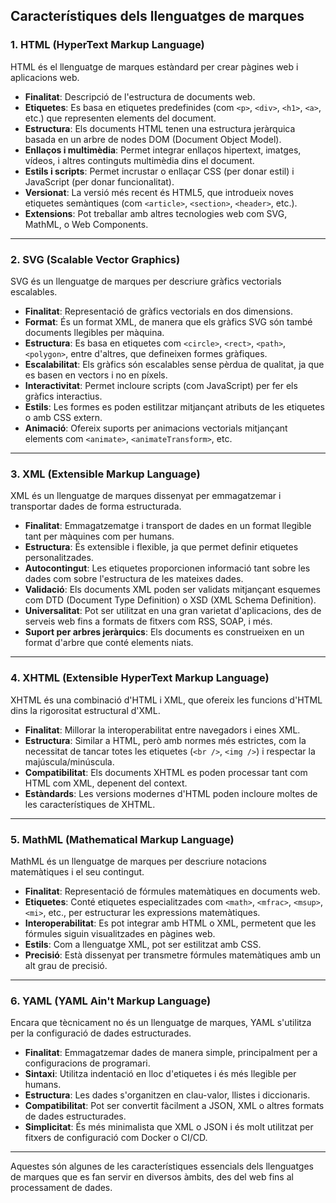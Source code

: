 
## **Característiques dels llenguatges de marques**

### **1. HTML (HyperText Markup Language)**
HTML és el llenguatge de marques estàndard per crear pàgines web i aplicacions web.

- **Finalitat**: Descripció de l'estructura de documents web.
- **Etiquetes**: Es basa en etiquetes predefinides (com `<p>`, `<div>`, `<h1>`, `<a>`, etc.) que representen elements del document.
- **Estructura**: Els documents HTML tenen una estructura jeràrquica basada en un arbre de nodes DOM (Document Object Model).
- **Enllaços i multimèdia**: Permet integrar enllaços hipertext, imatges, vídeos, i altres continguts multimèdia dins el document.
- **Estils i scripts**: Permet incrustar o enllaçar CSS (per donar estil) i JavaScript (per donar funcionalitat).
- **Versionat**: La versió més recent és HTML5, que introdueix noves etiquetes semàntiques (com `<article>`, `<section>`, `<header>`, etc.).
- **Extensions**: Pot treballar amb altres tecnologies web com SVG, MathML, o Web Components.

---

### **2. SVG (Scalable Vector Graphics)**
SVG és un llenguatge de marques per descriure gràfics vectorials escalables.

- **Finalitat**: Representació de gràfics vectorials en dos dimensions.
- **Format**: És un format XML, de manera que els gràfics SVG són també documents llegibles per màquina.
- **Estructura**: Es basa en etiquetes com `<circle>`, `<rect>`, `<path>`, `<polygon>`, entre d'altres, que defineixen formes gràfiques.
- **Escalabilitat**: Els gràfics són escalables sense pèrdua de qualitat, ja que es basen en vectors i no en píxels.
- **Interactivitat**: Permet incloure scripts (com JavaScript) per fer els gràfics interactius.
- **Estils**: Les formes es poden estilitzar mitjançant atributs de les etiquetes o amb CSS extern.
- **Animació**: Ofereix suports per animacions vectorials mitjançant elements com `<animate>`, `<animateTransform>`, etc.

---

### **3. XML (Extensible Markup Language)**
XML és un llenguatge de marques dissenyat per emmagatzemar i transportar dades de forma estructurada.

- **Finalitat**: Emmagatzematge i transport de dades en un format llegible tant per màquines com per humans.
- **Estructura**: És extensible i flexible, ja que permet definir etiquetes personalitzades.
- **Autocontingut**: Les etiquetes proporcionen informació tant sobre les dades com sobre l'estructura de les mateixes dades.
- **Validació**: Els documents XML poden ser validats mitjançant esquemes com DTD (Document Type Definition) o XSD (XML Schema Definition).
- **Universalitat**: Pot ser utilitzat en una gran varietat d'aplicacions, des de serveis web fins a formats de fitxers com RSS, SOAP, i més.
- **Suport per arbres jeràrquics**: Els documents es construeixen en un format d'arbre que conté elements niats.

---

### **4. XHTML (Extensible HyperText Markup Language)**
XHTML és una combinació d'HTML i XML, que ofereix les funcions d'HTML dins la rigorositat estructural d'XML.

- **Finalitat**: Millorar la interoperabilitat entre navegadors i eines XML.
- **Estructura**: Similar a HTML, però amb normes més estrictes, com la necessitat de tancar totes les etiquetes (`<br />`, `<img />`) i respectar la majúscula/minúscula.
- **Compatibilitat**: Els documents XHTML es poden processar tant com HTML com XML, depenent del context.
- **Estàndards**: Les versions modernes d'HTML poden incloure moltes de les característiques de XHTML.

---

### **5. MathML (Mathematical Markup Language)**
MathML és un llenguatge de marques per descriure notacions matemàtiques i el seu contingut.

- **Finalitat**: Representació de fórmules matemàtiques en documents web.
- **Etiquetes**: Conté etiquetes especialitzades com `<math>`, `<mfrac>`, `<msup>`, `<mi>`, etc., per estructurar les expressions matemàtiques.
- **Interoperabilitat**: Es pot integrar amb HTML o XML, permetent que les fórmules siguin visualitzades en pàgines web.
- **Estils**: Com a llenguatge XML, pot ser estilitzat amb CSS.
- **Precisió**: Està dissenyat per transmetre fórmules matemàtiques amb un alt grau de precisió.

---

### **6. YAML (YAML Ain't Markup Language)**
Encara que tècnicament no és un llenguatge de marques, YAML s'utilitza per la configuració de dades estructurades.

- **Finalitat**: Emmagatzemar dades de manera simple, principalment per a configuracions de programari.
- **Sintaxi**: Utilitza indentació en lloc d'etiquetes i és més llegible per humans.
- **Estructura**: Les dades s'organitzen en clau-valor, llistes i diccionaris.
- **Compatibilitat**: Pot ser convertit fàcilment a JSON, XML o altres formats de dades estructurades.
- **Simplicitat**: És més minimalista que XML o JSON i és molt utilitzat per fitxers de configuració com Docker o CI/CD.

---

Aquestes són algunes de les característiques essencials dels llenguatges de marques que es fan servir en diversos àmbits, des del web fins al processament de dades.
